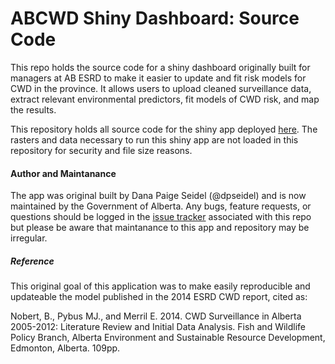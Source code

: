 
ABCWD Shiny Dashboard: Source Code
==================================

This repo holds the source code for a shiny dashboard originally built for managers at AB ESRD to make it easier to update and fit risk models for CWD in the province. It allows users to upload cleaned surveillance data, extract relevant environmental predictors, fit models of CWD risk, and map the results.

This repository holds all source code for the shiny app deployed [here](https://fw-habitat-aep.shinyapps.io/ABCWD_Shiny/). The rasters and data necessary to run this shiny app are not loaded in this repository for security and file size reasons.

#### Author and Maintanance

The app was original built by Dana Paige Seidel (@dpseidel) and is now maintained by the Government of Alberta. Any bugs, feature requests, or questions should be logged in the [issue tracker](https://www.github.com/dpseidel/ABCWD_Shiny/issues) associated with this repo but please be aware that maintanance to this app and repository may be irregular.

##### Reference

This original goal of this application was to make easily reproducible and updateable the model published in the 2014 ESRD CWD report, cited as:

Nobert, B., Pybus MJ., and Merril E. 2014. CWD Surveillance in Alberta 2005-2012: Literature Review and Initial Data Analysis. Fish and Wildlife Policy Branch, Alberta Environment and Sustainable Resource Development, Edmonton, Alberta. 109pp.

